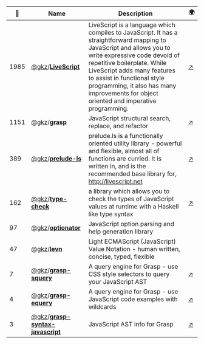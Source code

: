 |:star2: | Name | Description | 🌍|
|---|---|---|---|
|1985|[@gkz](https://github.com/gkz)/[**LiveScript**](https://github.com/gkz/LiveScript)|LiveScript is a language which compiles to JavaScript. It has a straightforward mapping to JavaScript and allows you to write expressive code devoid of repetitive boilerplate. While LiveScript adds many features to assist in functional style programming, it also has many improvements for object oriented and imperative programming. |[:arrow_upper_right:](http://livescript.net)|
|1151|[@gkz](https://github.com/gkz)/[**grasp**](https://github.com/gkz/grasp)|JavaScript structural search, replace, and refactor|[:arrow_upper_right:](http://graspjs.com)|
|389|[@gkz](https://github.com/gkz)/[**prelude-ls**](https://github.com/gkz/prelude-ls)|prelude.ls is a functionally oriented utility library - powerful and flexible, almost all of functions are curried. It is written in, and is the recommended base library for, http://livescript.net|[:arrow_upper_right:](http://preludels.com/)|
|162|[@gkz](https://github.com/gkz)/[**type-check**](https://github.com/gkz/type-check)|a library which allows you to check the types of JavaScript values at runtime with a Haskell like type syntax|[:arrow_upper_right:](http://gkz.github.io/type-check/)|
|97|[@gkz](https://github.com/gkz)/[**optionator**](https://github.com/gkz/optionator)|JavaScript option parsing and help generation library||
|47|[@gkz](https://github.com/gkz)/[**levn**](https://github.com/gkz/levn)|Light ECMAScript (JavaScript) Value Notation - human written, concise, typed, flexible||
|7|[@gkz](https://github.com/gkz)/[**grasp-squery**](https://github.com/gkz/grasp-squery)|A query engine for Grasp - use CSS style selectors to query your JavaScript AST|[:arrow_upper_right:](http://graspjs.com/docs/squery)|
|4|[@gkz](https://github.com/gkz)/[**grasp-equery**](https://github.com/gkz/grasp-equery)|A query engine for Grasp - use JavaScript code examples with wildcards|[:arrow_upper_right:](http://graspjs.com/docs/equery)|
|3|[@gkz](https://github.com/gkz)/[**grasp-syntax-javascript**](https://github.com/gkz/grasp-syntax-javascript)|JavaScript AST info for Grasp|[:arrow_upper_right:](http://graspjs.com/docs/syntax-js/)|

